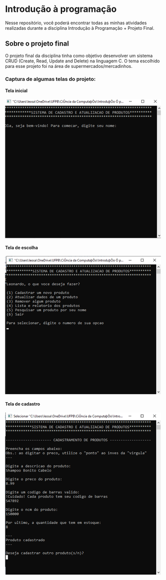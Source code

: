 # Introdução à programação
Nesse repositório, você poderá encontrar todas as minhas atividades realizadas durante a disciplina Introdução à Programação + Projeto Final.

## Sobre o projeto final
O projeto final da disciplina tinha como objetivo desenvolver um sistema CRUD (Create, Read, Update and Delete) na linguagem C. O tema escolhido para esse projeto foi na área de supermercados/mercadinhos.

### Captura de algumas telas do projeto:

#### Tela inicial
![Tela inicial](https://github.com/leonardonps/atividades-introducao-a-programacao/blob/main/programas-C/Programas%20em%20C/ProjetoFinal/captura-telas/tela-inicial.png)

#### Tela de escolha
![Tela de escolha](https://github.com/leonardonps/atividades-introducao-a-programacao/blob/main/programas-C/Programas%20em%20C/ProjetoFinal/captura-telas/tela-escolha.png)

#### Tela de cadastro
![Tela de Cadastro](https://github.com/leonardonps/atividades-introducao-a-programacao/blob/main/programas-C/Programas%20em%20C/ProjetoFinal/captura-telas/tela-cadastro.png)

